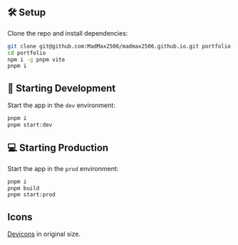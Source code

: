 ## :hammer_and_wrench: Setup

Clone the repo and install dependencies:

```bash
git clone git@github.com:MadMax2506/madmax2506.github.io.git portfolio
cd portfolio
npm i -g pnpm vite
pnpm i
```

## :nut_and_bolt: Starting Development

Start the app in the `dev` environment:

```bash
pnpm i
pnpm start:dev
```

## :computer: Starting Production

Start the app in the `prod` environment:

```bash
pnpm i
pnpm build
pnpm start:prod
```

## Icons

[Devicons](https://github.com/devicons/devicon/tree/master/icons) in original size.
